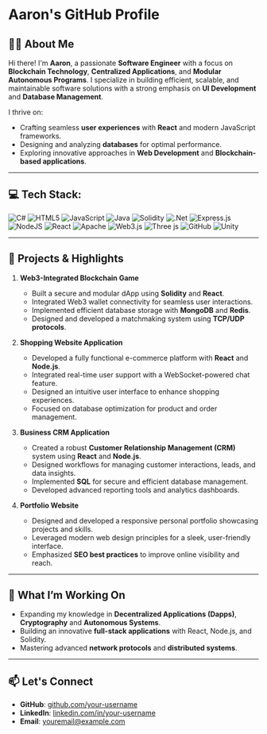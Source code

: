 # Aaron's GitHub Profile

## 👨‍💻 About Me

Hi there! I'm **Aaron**, a passionate **Software Engineer** with a focus on **Blockchain Technology**, **Centralized Applications**, and **Modular Autonomous Programs**. I specialize in building efficient, scalable, and maintainable software solutions with a strong emphasis on **UI Development** and **Database Management**.

I thrive on:
- Crafting seamless **user experiences** with **React** and modern JavaScript frameworks.
- Designing and analyzing **databases** for optimal performance.
- Exploring innovative approaches in **Web Development** and **Blockchain-based applications**.

---

## 💻 Tech Stack:
![C#](https://img.shields.io/badge/c%23-%23239120.svg?style=for-the-badge&logo=csharp&logoColor=white) ![HTML5](https://img.shields.io/badge/html5-%23E34F26.svg?style=for-the-badge&logo=html5&logoColor=white) ![JavaScript](https://img.shields.io/badge/javascript-%23323330.svg?style=for-the-badge&logo=javascript&logoColor=%23F7DF1E) ![Java](https://img.shields.io/badge/java-%23ED8B00.svg?style=for-the-badge&logo=openjdk&logoColor=white) ![Solidity](https://img.shields.io/badge/Solidity-%23363636.svg?style=for-the-badge&logo=solidity&logoColor=white) ![.Net](https://img.shields.io/badge/.NET-5C2D91?style=for-the-badge&logo=.net&logoColor=white) ![Express.js](https://img.shields.io/badge/express.js-%23404d59.svg?style=for-the-badge&logo=express&logoColor=%2361DAFB) ![NodeJS](https://img.shields.io/badge/node.js-6DA55F?style=for-the-badge&logo=node.js&logoColor=white) ![React](https://img.shields.io/badge/react-%2320232a.svg?style=for-the-badge&logo=react&logoColor=%2361DAFB) ![Apache](https://img.shields.io/badge/apache-%23D42029.svg?style=for-the-badge&logo=apache&logoColor=white) ![Web3.js](https://img.shields.io/badge/web3.js-F16822?style=for-the-badge&logo=web3.js&logoColor=white) ![Three js](https://img.shields.io/badge/threejs-black?style=for-the-badge&logo=three.js&logoColor=white) ![GitHub](https://img.shields.io/badge/github-%23121011.svg?style=for-the-badge&logo=github&logoColor=white) ![Unity](https://img.shields.io/badge/unity-%23000000.svg?style=for-the-badge&logo=unity&logoColor=white)

---

## 🚀 Projects & Highlights

1. **Web3-Integrated Blockchain Game**
   - Built a secure and modular dApp using **Solidity** and **React**.
   - Integrated Web3 wallet connectivity for seamless user interactions.
   - Implemented efficient database storage with **MongoDB** and **Redis**.
   - Designed and developed a matchmaking system using **TCP/UDP protocols**.

2. **Shopping Website Application**
   - Developed a fully functional e-commerce platform with **React** and **Node.js**.
   - Integrated real-time user support with a WebSocket-powered chat feature.
   - Designed an intuitive user interface to enhance shopping experiences.
   - Focused on database optimization for product and order management.

3. **Business CRM Application**
   - Created a robust **Customer Relationship Management (CRM)** system using **React** and **Node.js**.
   - Designed workflows for managing customer interactions, leads, and data insights.
   - Implemented **SQL** for secure and efficient database management.
   - Developed advanced reporting tools and analytics dashboards.

4. **Portfolio Website**
   - Designed and developed a responsive personal portfolio showcasing projects and skills.
   - Leveraged modern web design principles for a sleek, user-friendly interface.
   - Emphasized **SEO best practices** to improve online visibility and reach.

---

## 🌟 What I’m Working On
- Expanding my knowledge in **Decentralized Applications (Dapps)**, **Cryptography** and **Autonomous Systems**.
- Building an innovative **full-stack applications** with React, Node.js, and Solidity.
- Mastering advanced **network protocols** and **distributed systems**.

---

## 📫 Let's Connect
- **GitHub**: [github.com/your-username](https://github.com/your-username)
- **LinkedIn**: [linkedin.com/in/your-username](https://linkedin.com/in/your-username)
- **Email**: youremail@example.com

